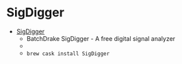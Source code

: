 # SigDigger
- [SigDigger](https://batchdrake.github.io/SigDigger/)
  -  BatchDrake SigDigger - A free digital signal analyzer
  - 
  - `brew cask install SigDigger`

